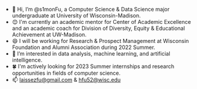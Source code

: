 - 👋 Hi, I’m @s1monFu, a Computer Science & Data Science major undergraduate at University of Wisconsin-Madison.
- 😊 I'm currently an academic mentor for Center of Academic Excellence and an academic coach for Division of Diversity, Equity & Educational Achievement at UW-Madison.
- 😄 I will be working for Research & Prospect Management at Wisconsin Foundation and Alumni Association during 2022 Summer.
- 👀 I’m interested in data analysis, machine learning, and artificial intelligence.
- 🍀 I'm actively looking for 2023 Summer internships and research opportunities in fields of computer science.
- 📫 laissezfu@gmail.com & hfu52@wisc.edu
